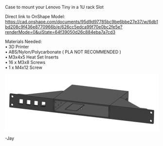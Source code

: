 Case to mount your Lenovo Tiny in a 1U rack Slot  
  
Direct link to OnShape Model: https://cad.onshape.com/documents/95d9d97785bc9be6bbe27e37/w/6db1bd208c9f436e8770966b/e/626cc5edca99f70e0bc2fe5e?renderMode=0&uiState=64f39050d26c884eba7a7cd3
  
Materials Needed:  
 • 3D Printer  
 • ABS/Nylon/Polycarbonate ( PLA NOT RECOMMENDED )  
 • M3x4x5 Heat Set Inserts  
 • 16 x M3x8 Screws  
 • 1 x M4x12 Screw  
   
![](Gallery/Lenovo%20Tiny%20Case%201U.png)   
  
-Jay
